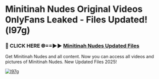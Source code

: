 # Minitinah Nudes Original Videos 0nlyFans Leaked - Files Updated! (l97g)

<h3>🔴 CLICK HERE 🌐==►► <a href="https://tinyurl.com/x26r9saj" rel="nofollow">Minitinah Nudes Updated Files</a></h3>

Get Minitinah Nudes and all content. Now you can access all videos and pictures of Minitinah Nudes. New Updated Files 2025!

[![l97g](https://i.imgur.com/LkgZPqh.gif)](https://tinyurl.com/x26r9saj)
